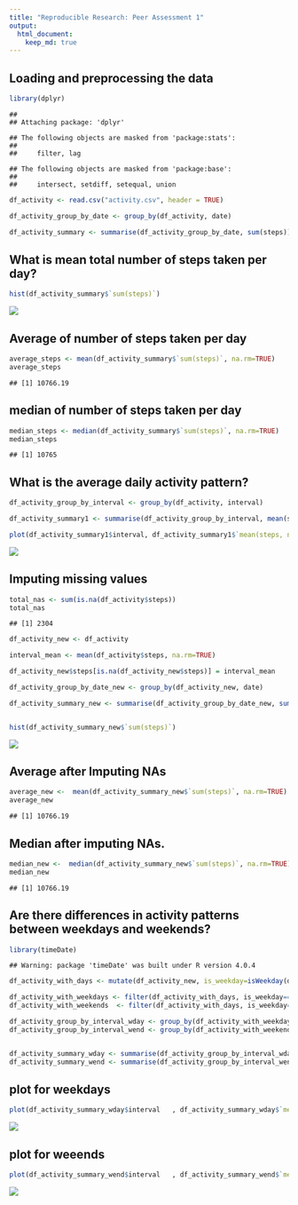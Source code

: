 ```yaml
---
title: "Reproducible Research: Peer Assessment 1"
output: 
  html_document:
    keep_md: true
---
```



## Loading and preprocessing the data

```r
library(dplyr)
```

```
## 
## Attaching package: 'dplyr'
```

```
## The following objects are masked from 'package:stats':
## 
##     filter, lag
```

```
## The following objects are masked from 'package:base':
## 
##     intersect, setdiff, setequal, union
```

```r
df_activity <- read.csv("activity.csv", header = TRUE)

df_activity_group_by_date <- group_by(df_activity, date)

df_activity_summary <- summarise(df_activity_group_by_date, sum(steps))
```


## What is mean total number of steps taken per day?

```r
hist(df_activity_summary$`sum(steps)`)
```

![](PA1_template_files/figure-html/unnamed-chunk-2-1.png)<!-- -->

## Average of number of steps taken per day

```r
average_steps <- mean(df_activity_summary$`sum(steps)`, na.rm=TRUE)
average_steps
```

```
## [1] 10766.19
```

## median of  number of steps taken per day

```r
median_steps <- median(df_activity_summary$`sum(steps)`, na.rm=TRUE)
median_steps
```

```
## [1] 10765
```


## What is the average daily activity pattern?


```r
df_activity_group_by_interval <- group_by(df_activity, interval)

df_activity_summary1 <- summarise(df_activity_group_by_interval, mean(steps, na.rm = TRUE))

plot(df_activity_summary1$interval, df_activity_summary1$`mean(steps, na.rm = TRUE)`, type = "l")
```

![](PA1_template_files/figure-html/unnamed-chunk-5-1.png)<!-- -->

## Imputing missing values

```r
total_nas <- sum(is.na(df_activity$steps))
total_nas
```

```
## [1] 2304
```

```r
df_activity_new <- df_activity

interval_mean <- mean(df_activity$steps, na.rm=TRUE)

df_activity_new$steps[is.na(df_activity_new$steps)] = interval_mean

df_activity_group_by_date_new <- group_by(df_activity_new, date)

df_activity_summary_new <- summarise(df_activity_group_by_date_new, sum(steps))


hist(df_activity_summary_new$`sum(steps)`)
```

![](PA1_template_files/figure-html/unnamed-chunk-6-1.png)<!-- -->

## Average after Imputing NAs

```r
average_new <-  mean(df_activity_summary_new$`sum(steps)`, na.rm=TRUE)
average_new
```

```
## [1] 10766.19
```
  
  

## Median after imputing NAs.

```r
median_new <-  median(df_activity_summary_new$`sum(steps)`, na.rm=TRUE)
median_new
```

```
## [1] 10766.19
```


## Are there differences in activity patterns between weekdays and weekends?

```r
library(timeDate)
```

```
## Warning: package 'timeDate' was built under R version 4.0.4
```

```r
df_activity_with_days <- mutate(df_activity_new, is_weekday=isWeekday(df_activity_new$date,wday=1:5) )

df_activity_with_weekdays <- filter(df_activity_with_days, is_weekday==TRUE)
df_activity_with_weekends  <- filter(df_activity_with_days, is_weekday==FALSE)

df_activity_group_by_interval_wday <- group_by(df_activity_with_weekdays, interval)
df_activity_group_by_interval_wend <- group_by(df_activity_with_weekends, interval)


df_activity_summary_wday <- summarise(df_activity_group_by_interval_wday, mean(steps, na.rm = TRUE))
df_activity_summary_wend <- summarise(df_activity_group_by_interval_wend, mean(steps, na.rm = TRUE))
```

## plot for weekdays

```r
plot(df_activity_summary_wday$interval   , df_activity_summary_wday$`mean(steps, na.rm = TRUE)`  , type = "l")
```

![](PA1_template_files/figure-html/unnamed-chunk-10-1.png)<!-- -->

## plot for weeends

```r
plot(df_activity_summary_wend$interval   , df_activity_summary_wend$`mean(steps, na.rm = TRUE)`  , type = "l")
```

![](PA1_template_files/figure-html/unnamed-chunk-11-1.png)<!-- -->


